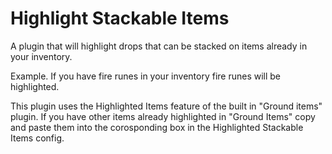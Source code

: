 # Highlight Stackable Items
A plugin that will highlight drops that can be stacked on items already in your inventory.

Example. If you have fire runes in your inventory fire runes will be highlighted.

This plugin uses the Highlighted Items feature of the built in "Ground items" plugin. If you have other items already highlighted in "Ground Items" copy and paste them into the corosponding box in the Highlighted Stackable Items config.
    
